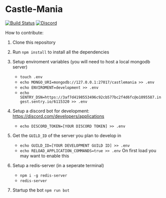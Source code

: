 # Castle-Mania

[![Build Status](https://github.com/dclstn/castle-mania/actions/workflows/node.js.yml/badge.svg)](https://github.com/dclstn/castle-mania/actions/workflows/node.js.yml) [![Discord](https://img.shields.io/discord/757291484298084452?color=%237289DA&label=discord)](https://discord.gg/3Jee9Re)

How to contribute:

1. Clone this repository
2. Run `npm install` to install all the dependencies
3. Setup enviroment variables (you will need to host a local mongodb server)

   - `touch .env`
   - `echo MONGO_URI=mongodb://127.0.0.1:27017/castlemania >> .env`
   - `echo ENVIROMENT=development >> .env`
   - `echo SENTRY_DSN=https://3af7d4198553496c92cb577bc2f4d6fc@o1095587.ingest.sentry.io/6115320 >> .env`

4. Setup a discord bot for development: https://discord.com/developers/applications

   - `echo DISCORD_TOKEN=[YOUR DISCORD TOKEN] >> .env`

5. Get the `GUILD_ID` of the server you plan to develop in

   - `echo GUILD_ID=[YOUR DEVELOPMENT GUILD ID] >> .env`
   - `echo RELOAD_APPLICATION_COMMANDS=true >> .env` On first load you may want to enable this

6. Setup a redis-server (in a seperate terminal)

   - `npm i -g redis-server`
   - `redis-server`

7. Startup the bot `npm run bot`
